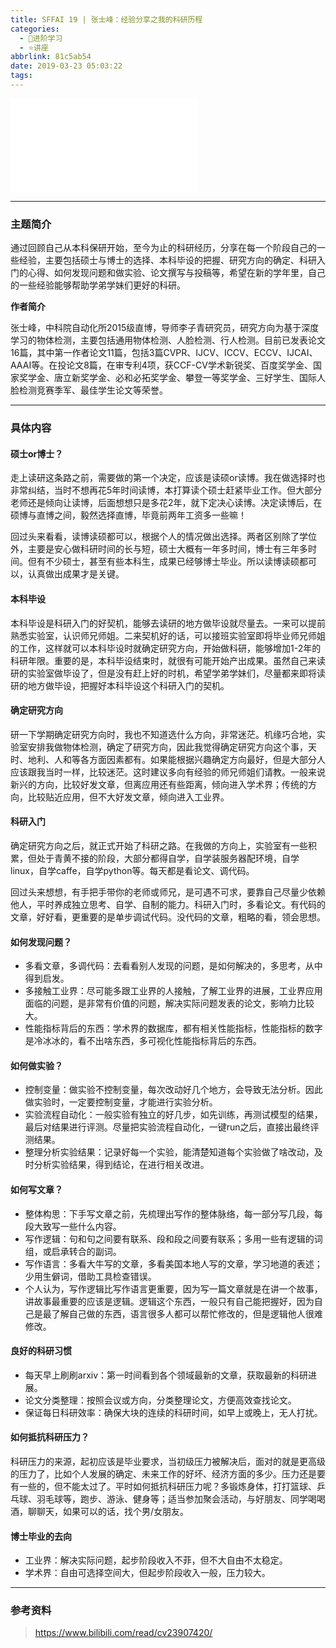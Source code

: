 ```yaml
---
title: SFFAI 19 | 张士峰：经验分享之我的科研历程
categories:
  - 🌙进阶学习
  - ⭐讲座
abbrlink: 81c5ab54
date: 2019-03-23 05:03:22
tags:
---
```


<iframe src="//player.bilibili.com/player.html?aid=47073459&bvid=BV14b41177QP&cid=82442074&p=1" scrolling="no" border="0" frameborder="no" framespacing="0" allowfullscreen="true"> </iframe>

<!--more-->

***

### 主题简介

通过回顾自己从本科保研开始，至今为止的科研经历，分享在每一个阶段自己的一些经验，主要包括硕士与博士的选择、本科毕设的把握、研究方向的确定、科研入门的心得、如何发现问题和做实验、论文撰写与投稿等，希望在新的学年里，自己的一些经验能够帮助学弟学妹们更好的科研。

**作者简介**

张士峰，中科院自动化所2015级直博，导师李子青研究员，研究方向为基于深度学习的物体检测，主要包括通用物体检测、人脸检测、行人检测。目前已发表论文16篇，其中第一作者论文11篇，包括3篇CVPR、IJCV、ICCV、ECCV、IJCAI、AAAI等。在投论文8篇，在审专利4项，获CCF-CV学术新锐奖、百度奖学金、国家奖学金、唐立新奖学金、必和必拓奖学金、攀登一等奖学金、三好学生、国际人脸检测竞赛季军、最佳学生论文等荣誉。

***

### 具体内容

#### 硕士or博士？

走上读研这条路之前，需要做的第一个决定，应该是读硕or读博。我在做选择时也非常纠结，当时不想再花5年时间读博，本打算读个硕士赶紧毕业工作。但大部分老师还是倾向让读博，后面想想只是多花2年，就下定决心读博。决定读博后，在硕博与直博之间，毅然选择直博，毕竟前两年工资多一些嘛！

回过头来看看，读博读硕都可以，根据个人的情况做出选择。两者区别除了学位外，主要是安心做科研时间的长与短，硕士大概有一年多时间，博士有三年多时间。但有不少硕士，甚至有些本科生，成果已经够博士毕业。所以读博读硕都可以，认真做出成果才是关键。

#### 本科毕设

本科毕设是科研入门的好契机，能够去读研的地方做毕设就尽量去。一来可以提前熟悉实验室，认识师兄师姐。二来契机好的话，可以接班实验室即将毕业师兄师姐的工作，这样就可以本科毕设时就确定研究方向，开始做科研，能够增加1-2年的科研年限。重要的是，本科毕设结束时，就很有可能开始产出成果。虽然自己来读研的实验室做毕设了，但是没有赶上好的时机，希望学弟学妹们，尽量都来即将读研的地方做毕设，把握好本科毕设这个科研入门的契机。

#### 确定研究方向

研一下学期确定研究方向时，我也不知道选什么方向，非常迷茫。机缘巧合地，实验室安排我做物体检测，确定了研究方向，因此我觉得确定研究方向这个事，天时、地利、人和等各方面因素都有。如果能根据兴趣确定方向最好，但是大部分人应该跟我当时一样，比较迷茫。这时建议多向有经验的师兄师姐们请教。一般来说新兴的方向，比较好发文章，但离应用还有些距离，倾向进入学术界；传统的方向，比较贴近应用，但不大好发文章，倾向进入工业界。

#### 科研入门

确定研究方向之后，就正式开始了科研之路。在我做的方向上，实验室有一些积累，但处于青黄不接的阶段，大部分都得自学，自学装服务器配环境，自学linux，自学caffe，自学python等。每天都是看论文、调代码。

回过头来想想，有手把手带你的老师或师兄，是可遇不可求，要靠自己尽量少依赖他人，平时养成独立思考、自学、自制的能力。科研入门时，多看论文。有代码的文章，好好看，更重要的是单步调试代码。没代码的文章，粗略的看，领会思想。

#### 如何发现问题？

- 多看文章，多调代码：去看看别人发现的问题，是如何解决的，多思考，从中得到启发。
- 多接触工业界：尽可能多跟工业界的人接触，了解工业界的进展，工业界应用面临的问题，是非常有价值的问题，解决实际问题发表的论文，影响力比较大。
- 性能指标背后的东西：学术界的数据库，都有相关性能指标，性能指标的数字是冷冰冰的，看不出啥东西，多可视化性能指标背后的东西。

#### 如何做实验？

- 控制变量：做实验不控制变量，每次改动好几个地方，会导致无法分析。因此做实验时，一定要控制变量，才能进行实验分析。
- 实验流程自动化：一般实验有独立的好几步，如先训练，再测试模型的结果，最后对结果进行评测。尽量把实验流程自动化，一键run之后，直接出最终评测结果。
- 整理分析实验结果：记录好每一个实验，能清楚知道每个实验做了啥改动，及时分析实验结果，得到结论，在进行相关改进。

#### 如何写文章？

- 整体构思：下手写文章之前，先梳理出写作的整体脉络，每一部分写几段，每段大致写一些什么内容。
- 写作逻辑：句和句之间要有联系、段和段之间要有联系；多用一些有逻辑的词组，或启承转合的副词。
- 写作语言：多看大牛写的文章，多看美国本地人写的文章，学习地道的表述；少用生僻词，借助工具检查错误。
- 个人认为，写作逻辑比写作语言更重要，因为写一篇文章就是在讲一个故事，讲故事最重要的应该是逻辑。逻辑这个东西，一般只有自己能把握好，因为自己是最了解自己做的东西，语言很多人都可以帮忙修改的，但是逻辑他人很难修改。

#### 良好的科研习惯

- 每天早上刷刷arxiv：第一时间看到各个领域最新的文章，获取最新的科研进展。
- 论文分类整理：按照会议或方向，分类整理论文，方便高效查找论文。
- 保证每日科研效率：确保大块的连续的科研时间，如早上或晚上，无人打扰。

#### 如何抵抗科研压力？

科研压力的来源，起初应该是毕业要求，当初级压力被解决后，面对的就是更高级的压力了，比如个人发展的确定、未来工作的好坏、经济方面的多少。压力还是要有一些的，但不能太过了。平时如何抵抗科研压力呢？多锻炼身体，打打篮球、乒乓球、羽毛球等，跑步、游泳、健身等；适当参加聚会活动，与好朋友、同学喝喝酒，聊聊天，如果可以的话，找个男/女朋友。

#### 博士毕业的去向

- 工业界：解决实际问题，起步阶段收入不菲，但不大自由不太稳定。
- 学术界：自由可选择空间大，但起步阶段收入一般，压力较大。

***

### 参考资料

> <https://www.bilibili.com/read/cv23907420/>
